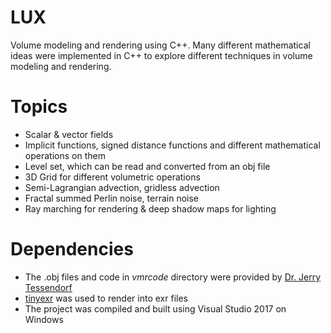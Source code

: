# LUX
Volume modeling and rendering using C++. Many different mathematical ideas were implemented in C++ to explore different techniques in volume modeling and rendering. 

# Topics
* Scalar & vector fields
* Implicit functions, signed distance functions and different mathematical operations on them
* Level set, which can be read and converted from an obj file
* 3D Grid for different volumetric operations
* Semi-Lagrangian advection, gridless advection
* Fractal summed Perlin noise, terrain noise
* Ray marching for rendering & deep shadow maps for lighting

# Dependencies
* The .obj files and code in *vmrcode* directory were provided by [Dr. Jerry Tessendorf](https://people.cs.clemson.edu/~jtessen/)
* [tinyexr](https://github.com/syoyo/tinyexr) was used to render into exr files
* The project was compiled and built using Visual Studio 2017 on Windows
